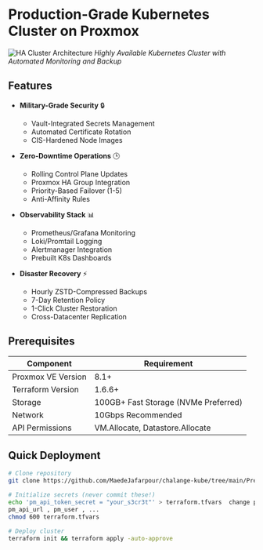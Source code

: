 # Production-Grade Kubernetes Cluster on Proxmox

![HA Cluster Architecture](docs/ha-cluster.png) 
*Highly Available Kubernetes Cluster with Automated Monitoring and Backup*

## Features

- **Military-Grade Security** 🔒 
  - Vault-Integrated Secrets Management
  - Automated Certificate Rotation
  - CIS-Hardened Node Images

- **Zero-Downtime Operations** 🕒 
  - Rolling Control Plane Updates
  - Proxmox HA Group Integration
  - Priority-Based Failover (1-5)
  - Anti-Affinity Rules

- **Observability Stack** 📊 
  - Prometheus/Grafana Monitoring
  - Loki/Promtail Logging
  - Alertmanager Integration
  - Prebuilt K8s Dashboards

- **Disaster Recovery** ⚡ 
  - Hourly ZSTD-Compressed Backups
  - 7-Day Retention Policy
  - 1-Click Cluster Restoration
  - Cross-Datacenter Replication

## Prerequisites

| Component              | Requirement                          |
|------------------------|--------------------------------------|
| Proxmox VE Version     | 8.1+                                |
| Terraform Version      | 1.6.6+                              |
| Storage                | 100GB+ Fast Storage (NVMe Preferred)|
| Network                | 10Gbps Recommended                  |
| API Permissions        | VM.Allocate, Datastore.Allocate     |

## Quick Deployment

```bash
# Clone repository
git clone https://github.com/MaedeJafarpour/chalange-kube/tree/main/Prerequisites/proxmox-k8s-terraform  && cd proxmox-k8s-terraform

# Initialize secrets (never commit these!)
echo 'pm_api_token_secret = "your_s3cr3t"' > terraform.tfvars  change paste your variable here like :
pm_api_url , pm_user , ... 
chmod 600 terraform.tfvars

# Deploy cluster
terraform init && terraform apply -auto-approve
